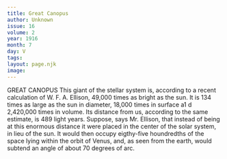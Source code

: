 ```yaml
---
title: Great Canopus
author: Unknown
issue: 16
volume: 2
year: 1916
month: 7
day: V
tags:
layout: page.njk
image:
---
```

GREAT CANOPUS       This giant of the stellar system is, according to a recent calculation of W. F. A. Ellison, 49,000 times as bright as the sun. It is 134 times as large as the sun in diameter, 18,000 times in surface a1 d 2,420,000 times in volume. Its distance from us, according to the same estimate, is 489 light years. Suppose, says Mr. Ellison, that instead of being at this enormous distance it were placed in the center of the solar system, in lieu of the sun. It would then occupy eigthy-five houndredths of the space lying within the orbit of Venus, and, as seen from the earth, would subtend an angle of about 70 degrees of arc. 


